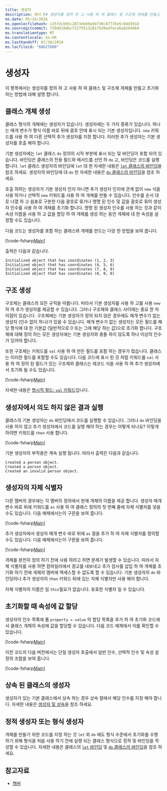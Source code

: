 ```yaml
---
title: 생성자
description: 에서 F# 생성자를 정의 하 고 사용 하 여 클래스 및 구조체 개체를 만들고 초기화 하는 방법에 대해 알아봅니다.
ms.date: 05/16/2016
ms.openlocfilehash: c25fdcb95c2873eb69a94f30c87735e5c04d391b
ms.sourcegitcommit: f20dd18dbcf2275513281f5d9ad7ece6a62644b4
ms.translationtype: MT
ms.contentlocale: ko-KR
ms.lasthandoff: 07/30/2019
ms.locfileid: "68627600"
---
```

# <a name="constructors"></a>생성자

이 항목에서는 생성자를 정의 하 고 사용 하 여 클래스 및 구조체 개체를 만들고 초기화 하는 방법에 대해 설명 합니다.

## <a name="construction-of-class-objects"></a>클래스 개체 생성

클래스 형식의 개체에는 생성자가 있습니다. 생성자에는 두 가지 종류가 있습니다. 하나는 매개 변수가 형식 이름 바로 뒤에 괄호 안에 표시 되는 기본 생성자입니다. `new` 키워드를 사용 하 여 다른 선택적 추가 생성자를 지정 합니다. 이러한 추가 생성자는 기본 생성자를 호출 해야 합니다.

기본 생성자에는 `let` 클래스 `do` 정의의 시작 부분에 표시 되는 및 바인딩이 포함 되어 있습니다. 바인딩은 클래스의 전용 필드와 메서드를 선언 하 `do` 고, 바인딩은 코드를 실행 합니다. `let` 클래스 생성자의 바인딩에 `let` 대 한 자세한 내용은 [ `let` 클래스의 바인딩](let-bindings-in-classes.md)을 참조 하세요. 생성자의 바인딩에 대 `do` 한 자세한 내용은 [ `do` 클래스의 바인딩](do-bindings-in-classes.md)을 참조 하세요.

호출 하려는 생성자가 기본 생성자 인지 아니면 추가 생성자 인지에 관계 없이 `new` 식을 사용 하거나 선택적 `new` 키워드를 사용 하 여 개체를 만들 수 있습니다. 인수를 순서 대로 나열 하 고 쉼표로 구분한 다음 괄호로 묶거나 명명 된 인수 및 값을 괄호로 묶어 생성자 인수를 사용 하 여 개체를 초기화 합니다. 명명 된 생성자 인수를 사용 하는 것과 같이 속성 이름을 사용 하 고 값을 할당 하 여 개체를 생성 하는 동안 개체에 대 한 속성을 설정할 수도 있습니다.

다음 코드는 생성자를 포함 하는 클래스와 개체를 만드는 다양 한 방법을 보여 줍니다.

[!code-fsharp[Main](~/samples/snippets/fsharp/lang-ref-2/snippet3501.fs)]

출력은 다음과 같습니다.

```console
Initialized object that has coordinates (1, 2, 3)
Initialized object that has coordinates (4, 5, 6)
Initialized object that has coordinates (7, 8, 9)
Initialized object that has coordinates (0, 0, 0)
```

## <a name="construction-of-structures"></a>구조 생성

구조체는 클래스의 모든 규칙을 따릅니다. 따라서 기본 생성자를 사용 하 고를 사용 `new`하 여 추가 생성자를 제공할 수 있습니다. 그러나 구조체와 클래스 사이에는 중요 한 차이점이 있습니다. 구조체에는 기본 생성자가 정의 되지 않은 경우에도 매개 변수가 없는 생성자 (인수 없이 하나)가 있을 수 있습니다. 매개 변수가 없는 생성자는 모든 필드를 해당 형식에 대 한 기본값 (일반적으로 0 또는 그에 해당 하는 값)으로 초기화 합니다. 구조체에 대해 정의 하는 모든 생성자에는 기본 생성자와 충돌 하지 않도록 하나 이상의 인수가 있어야 합니다.

또한 구조체는 키워드를 `val` 사용 하 여 만든 필드를 포함 하는 경우가 많습니다. 클래스는 이러한 필드를 포함할 수도 있습니다. 다음 코드에 표시 된 것 처럼 키워드를 `val` 사용 하 여 정의 된 필드가 있는 구조체와 클래스는 레코드 식을 사용 하 여 추가 생성자에서 초기화 될 수도 있습니다.

[!code-fsharp[Main](~/samples/snippets/fsharp/lang-ref-2/snippet3502.fs)]

자세한 내용은 [명시적 필드: `val` 키워드](explicit-fields-the-val-keyword.md)입니다.

## <a name="executing-side-effects-in-constructors"></a>생성자에서 의도 하지 않은 결과 실행

클래스의 기본 생성자는 `do` 바인딩에서 코드를 실행할 수 있습니다. 그러나 `do` 바인딩을 사용 하지 않고 추가 생성자에서 코드를 실행 해야 하는 경우는 어떻게 되나요? 이렇게 하려면 키워드를 `then` 사용 합니다.

[!code-fsharp[Main](~/samples/snippets/fsharp/lang-ref-2/snippet3503.fs)]

기본 생성자의 부작용은 계속 실행 됩니다. 따라서 출력은 다음과 같습니다.

```console
Created a person object.
Created a person object.
Created an invalid person object.
```

## <a name="self-identifiers-in-constructors"></a>생성자의 자체 식별자

다른 멤버의 경우에는 각 멤버의 정의에서 현재 개체의 이름을 제공 합니다. 생성자 매개 변수 바로 뒤에 키워드를 `as` 사용 하 여 클래스 정의의 첫 번째 줄에 자체 식별자를 넣을 수도 있습니다. 다음 예제에서는이 구문을 보여 줍니다.

[!code-fsharp[Main](~/samples/snippets/fsharp/lang-ref-2/snippet3504.fs)]

추가 생성자에서 생성자 매개 변수 바로 뒤에 `as` 절을 추가 하 여 자체 식별자를 정의할 수도 있습니다. 다음 예제에서는이 구문을 보여 줍니다.

[!code-fsharp[Main](~/samples/snippets/fsharp/lang-ref-2/snippet3505.fs)]

개체를 완전히 정의 하기 전에 사용 하려고 하면 문제가 발생할 수 있습니다. 따라서 자체 식별자를 사용 하면 컴파일러에서 경고를 내보내고 추가 검사를 삽입 하 여 개체를 초기화 하기 전에 개체의 멤버에 액세스할 수 없도록 할 수 있습니다. 기본 생성자의 `do` 바인딩이나 추가 생성자의 `then` 키워드 뒤에 있는 자체 식별자만 사용 해야 합니다.

자체 식별자의 이름은 일 `this`필요가 없습니다. 유효한 식별자 일 수 있습니다.

## <a name="assigning-values-to-properties-at-initialization"></a>초기화할 때 속성에 값 할당

생성자의 인수 목록에 폼 `property = value` 의 할당 목록을 추가 하 여 초기화 코드에서 클래스 개체의 속성에 값을 할당할 수 있습니다. 다음 코드 예제에서 이를 확인할 수 있습니다.

[!code-fsharp[Main](~/samples/snippets/fsharp/lang-ref-2/snippet3506.fs)]

이전 코드의 다음 버전에서는 단일 생성자 호출에서 일반 인수, 선택적 인수 및 속성 설정의 조합을 보여 줍니다.

[!code-fsharp[Main](~/samples/snippets/fsharp/lang-ref-2/snippet3507.fs)]

## <a name="constructors-in-inherited-class"></a>상속 된 클래스의 생성자

생성자가 있는 기본 클래스에서 상속 하는 경우 상속 절에서 해당 인수를 지정 해야 합니다. 자세한 내용은 [생성자 및 상속](../inheritance.md#constructors-and-inheritance)을 참조 하세요.

## <a name="static-constructors-or-type-constructors"></a>정적 생성자 또는 형식 생성자

개체를 만들기 위한 코드를 지정 하는 것 `let` 외 `do` 에도 형식 수준에서 초기화를 수행 하기 위해 형식을 처음 사용 하기 전에 실행 되는 클래스 형식으로 정적 및 바인딩을 작성할 수 있습니다. 자세한 내용은 클래스의 [ `let` 바인딩](let-bindings-in-classes.md) 및 [ `do` 클래스의 바인딩](do-bindings-in-classes.md)을 참조 하세요.

## <a name="see-also"></a>참고자료

- [멤버](index.md)

